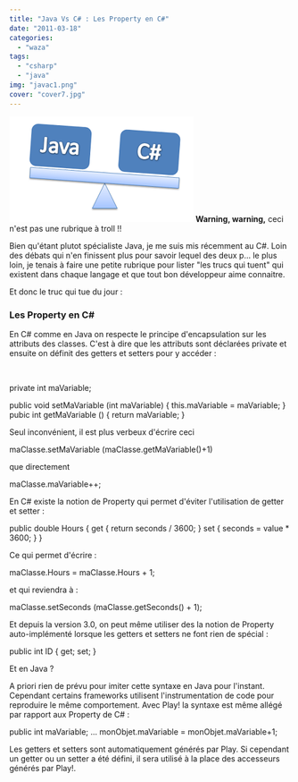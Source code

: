 ```yaml
---
title: "Java Vs C# : Les Property en C#"
date: "2011-03-18"
categories: 
  - "waza"
tags: 
  - "csharp"
  - "java"
img: "javac1.png"
cover: "cover7.jpg"
---
```


[![](/images/javac1.png "javac")](http://eventuallycoding.com/wp-content/uploads/2011/05/javac1.png) **Warning, warning,** ceci n'est pas une rubrique à troll !!

Bien qu'étant plutot spécialiste Java, je me suis mis récemment au C#. Loin des débats qui n'en finissent plus pour savoir lequel des deux p... le plus loin, je tenais à faire une petite rubrique pour lister "les trucs qui tuent" qui existent dans chaque langage et que tout bon développeur aime connaitre.

Et donc le truc qui tue du jour :

### Les Property en C#

En C# comme en Java on respecte le principe d'encapsulation sur les attributs des classes. C'est à dire que les attributs sont déclarées private et ensuite on définit des getters et setters pour y accéder :

 

private int maVariable;

public void setMaVariable (int maVariable)
{
    this.maVariable = maVariable;
}
pubic int getMaVariable ()
{
    return maVariable;
}

Seul inconvénient, il est plus verbeux d'écrire ceci

maClasse.setMaVariable (maClasse.getMaVariable()+1)

que directement

maClasse.maVariable++;

En C# existe la notion de Property qui permet d'éviter l'utilisation de getter et setter :

public double Hours
{
    get
   {
        return seconds / 3600;
   }
   set
   {
       seconds = value \* 3600;
   }
}

Ce qui permet d'écrire :

maClasse.Hours = maClasse.Hours + 1;

et qui reviendra à :

maClasse.setSeconds (maClasse.getSeconds() + 1);

Et depuis la version 3.0, on peut même utiliser des la notion de Property auto-implémenté lorsque les getters et setters ne font rien de spécial :

public int ID { get; set; }

Et en Java ?

A priori rien de prévu pour imiter cette syntaxe en Java pour l'instant. Cependant certains frameworks utilisent l'instrumentation de code pour reproduire le même comportement. Avec Play! la syntaxe est même allégé par rapport aux Property de C# :

public int maVariable;
...
monObjet.maVariable = monObjet.maVariable+1;

Les getters et setters sont automatiquement générés par Play. Si cependant un getter ou un setter a été défini, il sera utilisé à la place des accesseurs générés par Play!.
